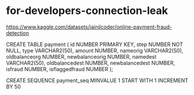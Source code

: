 # for-developers-connection-leak

https://www.kaggle.com/datasets/jainilcoder/online-payment-fraud-detection

CREATE TABLE payment (
id             NUMBER PRIMARY KEY,
step           NUMBER NOT NULL,
type           VARCHAR2(50),
amount         NUMBER,
nameorig       VARCHAR2(50),
oldbalanceorg  NUMBER,
newbalanceorig NUMBER,
namedest       VARCHAR2(50),
oldbalancedest NUMBER,
newbalancedest NUMBER,
isfraud        NUMBER,
isflaggedfraud NUMBER
);

CREATE SEQUENCE payment_seq
MINVALUE 1
START WITH 1
INCREMENT BY 50